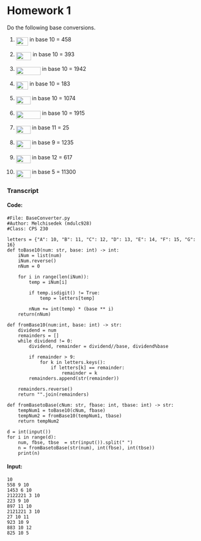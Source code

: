 # Homework 1

Do the following base conversions.

1. <img src="/tex/23c18ec5cbb36561821ba7875b3caf74.svg?invert_in_darkmode&sanitize=true" align=middle width=31.21017569999999pt height=21.18721440000001pt/> in base 10 = 458

1. <img src="/tex/3b2f08cfae118edca93226688dde4e3d.svg?invert_in_darkmode&sanitize=true" align=middle width=39.429385049999986pt height=21.18721440000001pt/> in base 10 = 393
1. <img src="/tex/13e3448bf82bdcca2c769775e1a3dadc.svg?invert_in_darkmode&sanitize=true" align=middle width=64.0870131pt height=21.18721440000001pt/> in base 10 = 1942
1. <img src="/tex/807b2f5caece0d376572c025be12d7b2.svg?invert_in_darkmode&sanitize=true" align=middle width=31.21017569999999pt height=21.18721440000001pt/> in base 10 = 183
1. <img src="/tex/bfb8714a1bbed760b6dcb545d9fe55fd.svg?invert_in_darkmode&sanitize=true" align=middle width=37.76272169999999pt height=21.18721440000001pt/> in base 10 = 1074
1. <img src="/tex/9a54736f2910af69a7cfa93a5277d9f3.svg?invert_in_darkmode&sanitize=true" align=middle width=64.0870131pt height=21.18721440000001pt/> in base 10 = 1915
1. <img src="/tex/78f3228b074acd9b63d97bf8ca2a7ed9.svg?invert_in_darkmode&sanitize=true" align=middle width=37.76272169999999pt height=21.18721440000001pt/> in base 11 = 25
1. <img src="/tex/4bb5bda1003d0b8cc77220a45c0fbce0.svg?invert_in_darkmode&sanitize=true" align=middle width=37.76272169999999pt height=21.18721440000001pt/> in base 9 = 1235
1. <img src="/tex/c3e5cde49326c5e4cab6aba5b4dbe898.svg?invert_in_darkmode&sanitize=true" align=middle width=37.76272169999999pt height=21.18721440000001pt/> in base 12 = 617
1. <img src="/tex/49e29fcd71eb88f345fbec36b544d1fd.svg?invert_in_darkmode&sanitize=true" align=middle width=37.76272169999999pt height=21.18721440000001pt/> in base 5 = 11300

### Transcript


#### Code:



```
#File: BaseConverter.py
#Author: Melchisedek (mdulc928)
#Class: CPS 230

letters = {"A": 10, "B": 11, "C": 12, "D": 13, "E": 14, "F": 15, "G": 16}
def toBase10(num: str, base: int) -> int:
    iNum = list(num)
    iNum.reverse()
    nNum = 0
    
    for i in range(len(iNum)):
        temp = iNum[i]

        if temp.isdigit() != True:
            temp = letters[temp]

        nNum += int(temp) * (base ** i)
    return(nNum)

def fromBase10(num:int, base: int) -> str:
    dividend = num
    remainders = []
    while dividend != 0:
        dividend, remainder = dividend//base, dividend%base

        if remainder > 9:
            for k in letters.keys():
                if letters[k] == remainder:
                    remainder = k
        remainders.append(str(remainder))
        
    remainders.reverse()
    return "".join(remainders)

def fromBasetoBase(cNum: str, fbase: int, tbase: int) -> str:
    tempNum1 = toBase10(cNum, fbase)
    tempNum2 = fromBase10(tempNum1, tbase)
    return tempNum2

d = int(input())
for i in range(d):
    num, fbse, tbse  = str(input()).split(" ")
    n = fromBasetoBase(str(num), int(fbse), int(tbse))
    print(n)
```

#### Input:



```
10
558 9 10
1453 6 10
2122221 3 10
223 9 10
897 11 10
2121221 3 10
27 10 11
923 10 9
883 10 12
825 10 5
```
